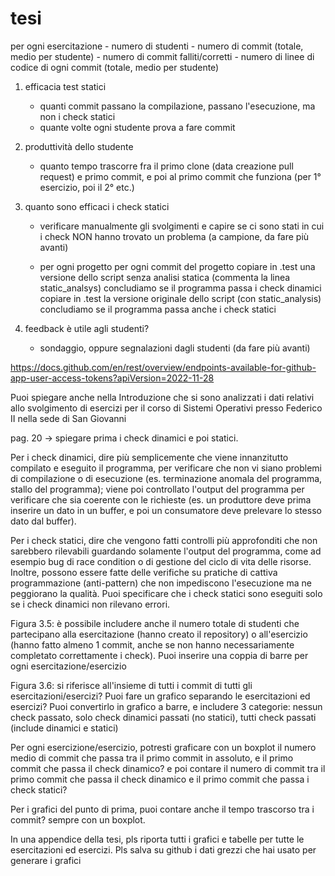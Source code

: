 # tesi
per ogni esercitazione
	- numero di studenti
	- numero di commit (totale, medio per studente)
	- numero di commit falliti/corretti
	- numero di linee di codice di ogni commit (totale, medio per studente)

1) efficacia test statici
	- quanti commit passano la compilazione, passano l'esecuzione, ma non i check statici
	- quante volte ogni studente prova a fare commit
 
2) produttività dello studente
	- quanto tempo trascorre fra il primo clone (data creazione pull request) e primo commit, e
	poi al primo commit che funziona (per 1° esercizio, poi il 2° etc.)
 
3) quanto sono efficaci i check statici
	- verificare manualmente gli svolgimenti e capire se ci sono stati in cui i check NON hanno
	trovato un problema (a campione, da fare più avanti)

	- per ogni progetto
	per ogni commit del progetto
		copiare in .test una versione dello script senza analisi statica (commenta la linea static_analsys)
		concludiamo se il programma passa i check dinamici
		copiare in .test la versione originale dello script (con static_analysis)
		concludiamo se il programma passa anche i check statici
 
4) feedback è utile agli studenti?
	- sondaggio, oppure segnalazioni dagli studenti (da fare più avanti)


https://docs.github.com/en/rest/overview/endpoints-available-for-github-app-user-access-tokens?apiVersion=2022-11-28



Puoi spiegare anche nella Introduzione che si sono analizzati i dati relativi allo svolgimento di esercizi per il corso di Sistemi Operativi presso Federico II nella sede di San Giovanni
 
pag. 20 -> spiegare prima i check dinamici e poi statici.
 
Per i check dinamici, dire più semplicemente che viene innanzitutto compilato e eseguito il programma, per verificare che non vi siano problemi di compilazione o di esecuzione (es. terminazione anomala del programma, stallo del programma); viene poi controllato l'output del programma per verificare che sia coerente con le richieste (es. un produttore deve prima inserire un dato in un buffer, e poi un consumatore deve prelevare lo stesso dato dal buffer).
 
Per i check statici, dire che vengono fatti controlli più approfonditi che non sarebbero rilevabili guardando solamente l'output del programma, come ad esempio bug di race condition o di gestione del ciclo di vita delle risorse. Inoltre, possono essere fatte delle verifiche su pratiche di cattiva programmazione (anti-pattern) che non impediscono l'esecuzione ma ne peggiorano la qualità. Puoi specificare che i check statici sono eseguiti solo se i check dinamici non rilevano errori.
 
Figura 3.5: è possibile includere anche il numero totale di studenti che partecipano alla esercitazione (hanno creato il repository) o all'esercizio (hanno fatto almeno 1 commit, anche se non hanno necessariamente completato correttamente i check). Puoi inserire una coppia di barre per ogni esercitazione/esercizio
 
Figura 3.6: si riferisce all'insieme di tutti i commit di tutti gli esercitazioni/esercizi? Puoi fare un grafico separando le esercitazioni ed esercizi? Puoi convertirlo in grafico a barre, e includere 3 categorie: nessun check passato, solo check dinamici passati (no statici), tutti check passati (include dinamici e statici)
 
Per ogni esercizione/esercizio, potresti graficare con un boxplot il numero medio di commit che passa tra il primo commit in assoluto, e il primo commit che passa il check dinamico? e poi contare il numero di commit tra il primo commit che passa il check dinamico e il primo commit che passa i check statici?
 
Per i grafici del punto di prima, puoi contare anche il tempo trascorso tra i commit? sempre con un boxplot.
 
In una appendice della tesi, pls riporta tutti i grafici e tabelle per tutte le esercitazioni ed esercizi. Pls salva su github i dati grezzi che hai usato per generare i grafici